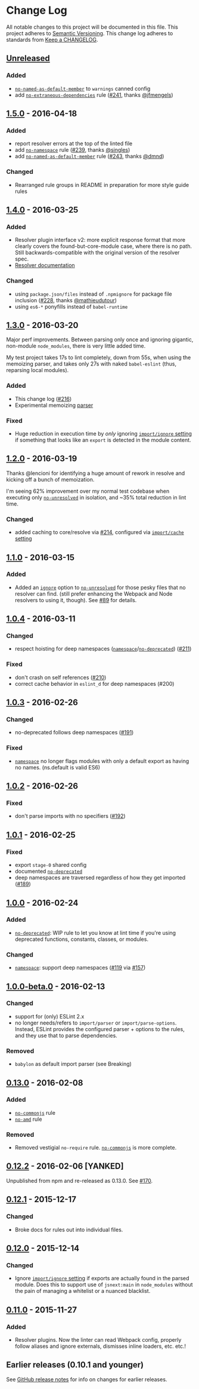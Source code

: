 # Change Log
All notable changes to this project will be documented in this file.
This project adheres to [Semantic Versioning](http://semver.org/).
This change log adheres to standards from [Keep a CHANGELOG](http://keepachangelog.com).

## [Unreleased]
### Added
- [`no-named-as-default-member`] to `warnings` canned config
- add [`no-extraneous-dependencies`] rule ([#241], thanks [@jfmengels])

## [1.5.0] - 2016-04-18
### Added
- report resolver errors at the top of the linted file
- add [`no-namespace`] rule ([#239], thanks [@singles])
- add [`no-named-as-default-member`] rule ([#243], thanks [@dmnd])

### Changed
- Rearranged rule groups in README in preparation for more style guide rules

## [1.4.0] - 2016-03-25
### Added
- Resolver plugin interface v2: more explicit response format that more clearly covers the found-but-core-module case, where there is no path.
  Still backwards-compatible with the original version of the resolver spec.
- [Resolver documentation](./resolvers/README.md)

### Changed
- using `package.json/files` instead of `.npmignore` for package file inclusion ([#228], thanks [@mathieudutour])
- using `es6-*` ponyfills instead of `babel-runtime`

## [1.3.0] - 2016-03-20
Major perf improvements. Between parsing only once and ignoring gigantic, non-module `node_modules`,
there is very little added time.

My test project takes 17s to lint completely, down from 55s, when using the
memoizing parser, and takes only 27s with naked `babel-eslint` (thus, reparsing local modules).

### Added
- This change log ([#216])
- Experimental memoizing [parser](./memo-parser/README.md)

### Fixed
- Huge reduction in execution time by _only_ ignoring [`import/ignore` setting] if
  something that looks like an `export` is detected in the module content.

## [1.2.0] - 2016-03-19
Thanks @lencioni for identifying a huge amount of rework in resolve and kicking
off a bunch of memoization.

I'm seeing 62% improvement over my normal test codebase when executing only
[`no-unresolved`] in isolation, and ~35% total reduction in lint time.

### Changed
- added caching to core/resolve via [#214], configured via [`import/cache` setting]

## [1.1.0] - 2016-03-15
### Added
- Added an [`ignore`](./docs/rules/no-unresolved.md#ignore) option to [`no-unresolved`] for those pesky files that no
resolver can find. (still prefer enhancing the Webpack and Node resolvers to
using it, though). See [#89] for details.

## [1.0.4] - 2016-03-11
### Changed
- respect hoisting for deep namespaces ([`namespace`]/[`no-deprecated`]) ([#211])

### Fixed
- don't crash on self references ([#210])
- correct cache behavior in `eslint_d` for deep namespaces (#200)

## [1.0.3] - 2016-02-26
### Changed
- no-deprecated follows deep namespaces ([#191])

### Fixed
- [`namespace`] no longer flags modules with only a default export as having no
names. (ns.default is valid ES6)

## [1.0.2] - 2016-02-26
### Fixed
- don't parse imports with no specifiers ([#192])

## [1.0.1] - 2016-02-25
### Fixed
- export `stage-0` shared config
- documented [`no-deprecated`]
- deep namespaces are traversed regardless of how they get imported ([#189])

## [1.0.0] - 2016-02-24
### Added
- [`no-deprecated`]: WIP rule to let you know at lint time if you're using
deprecated functions, constants, classes, or modules.

### Changed
- [`namespace`]: support deep namespaces ([#119] via [#157])

## [1.0.0-beta.0] - 2016-02-13
### Changed
- support for (only) ESLint 2.x
- no longer needs/refers to `import/parser` or `import/parse-options`. Instead,
ESLint provides the configured parser + options to the rules, and they use that
to parse dependencies.

### Removed
- `babylon` as default import parser (see Breaking)

## [0.13.0] - 2016-02-08
### Added
- [`no-commonjs`] rule
- [`no-amd`] rule

### Removed
- Removed vestigial `no-require` rule. [`no-commonjs`] is more complete.

## [0.12.2] - 2016-02-06 [YANKED]
Unpublished from npm and re-released as 0.13.0. See [#170].

## [0.12.1] - 2015-12-17
### Changed
- Broke docs for rules out into individual files.

## [0.12.0] - 2015-12-14
### Changed
- Ignore [`import/ignore` setting] if exports are actually found in the parsed module. Does
this to support use of `jsnext:main` in `node_modules` without the pain of
managing a whitelist or a nuanced blacklist.

## [0.11.0] - 2015-11-27
### Added
- Resolver plugins. Now the linter can read Webpack config, properly follow
aliases and ignore externals, dismisses inline loaders, etc. etc.!

## Earlier releases (0.10.1 and younger)
See [GitHub release notes](https://github.com/benmosher/eslint-plugin-import/releases?after=v0.11.0)
for info on changes for earlier releases.


[`import/cache` setting]: ./README.md#importcache
[`import/ignore` setting]: ./README.md#importignore

[`no-unresolved`]: ./docs/rules/no-unresolved.md
[`no-deprecated`]: ./docs/rules/no-deprecated.md
[`no-commonjs`]: ./docs/rules/no-commonjs.md
[`no-amd`]: ./docs/rules/no-amd.md
[`namespace`]: ./docs/rules/namespace.md
[`no-namespace`]: ./docs/rules/no-namespace.md
[`no-named-as-default-member`]: ./docs/rules/no-named-as-default-member.md
[`no-extraneous-dependencies`]: ./docs/rules/no-extraneous-dependencies.md

[#243]: https://github.com/benmosher/eslint-plugin-import/pull/243
[#241]: https://github.com/benmosher/eslint-plugin-import/pull/241
[#239]: https://github.com/benmosher/eslint-plugin-import/pull/239
[#228]: https://github.com/benmosher/eslint-plugin-import/pull/228
[#211]: https://github.com/benmosher/eslint-plugin-import/pull/211
[#157]: https://github.com/benmosher/eslint-plugin-import/pull/157

[#216]: https://github.com/benmosher/eslint-plugin-import/issues/216
[#214]: https://github.com/benmosher/eslint-plugin-import/issues/214
[#210]: https://github.com/benmosher/eslint-plugin-import/issues/210
[#200]: https://github.com/benmosher/eslint-plugin-import/issues/200
[#192]: https://github.com/benmosher/eslint-plugin-import/issues/192
[#191]: https://github.com/benmosher/eslint-plugin-import/issues/191
[#189]: https://github.com/benmosher/eslint-plugin-import/issues/189
[#170]: https://github.com/benmosher/eslint-plugin-import/issues/170
[#119]: https://github.com/benmosher/eslint-plugin-import/issues/119
[#89]: https://github.com/benmosher/eslint-plugin-import/issues/89

[Unreleased]: https://github.com/benmosher/eslint-plugin-import/compare/v1.5.0...HEAD
[1.5.0]: https://github.com/benmosher/eslint-plugin-import/compare/v1.4.0...v1.5.0
[1.4.0]: https://github.com/benmosher/eslint-plugin-import/compare/v1.3.0...v1.4.0
[1.3.0]: https://github.com/benmosher/eslint-plugin-import/compare/v1.2.0...v1.3.0
[1.2.0]: https://github.com/benmosher/eslint-plugin-import/compare/v1.1.0...v1.2.0
[1.1.0]: https://github.com/benmosher/eslint-plugin-import/compare/v1.0.4...v1.1.0
[1.0.4]: https://github.com/benmosher/eslint-plugin-import/compare/v1.0.3...v1.0.4
[1.0.3]: https://github.com/benmosher/eslint-plugin-import/compare/v1.0.2...v1.0.3
[1.0.2]: https://github.com/benmosher/eslint-plugin-import/compare/v1.0.1...v1.0.2
[1.0.1]: https://github.com/benmosher/eslint-plugin-import/compare/v1.0.0...v1.0.1
[1.0.0]: https://github.com/benmosher/eslint-plugin-import/compare/v1.0.0-beta.0...v1.0.0
[1.0.0-beta.0]: https://github.com/benmosher/eslint-plugin-import/compare/v0.13.0...v1.0.0-beta.0
[0.13.0]: https://github.com/benmosher/eslint-plugin-import/compare/v0.12.1...v0.13.0
[0.12.2]: https://github.com/benmosher/eslint-plugin-import/compare/v0.12.1...v0.12.2
[0.12.1]: https://github.com/benmosher/eslint-plugin-import/compare/v0.12.0...v0.12.1
[0.12.0]: https://github.com/benmosher/eslint-plugin-import/compare/v0.11.0...v0.12.0
[0.11.0]: https://github.com/benmosher/eslint-plugin-import/compare/v0.10.1...v0.11.0

[@mathieudutour]: https://github.com/mathieudutour
[@singles]: https://github.com/singles
[@jfmengels]: https://github.com/jfmengels
[@dmnd]: https://github.com/dmnd
